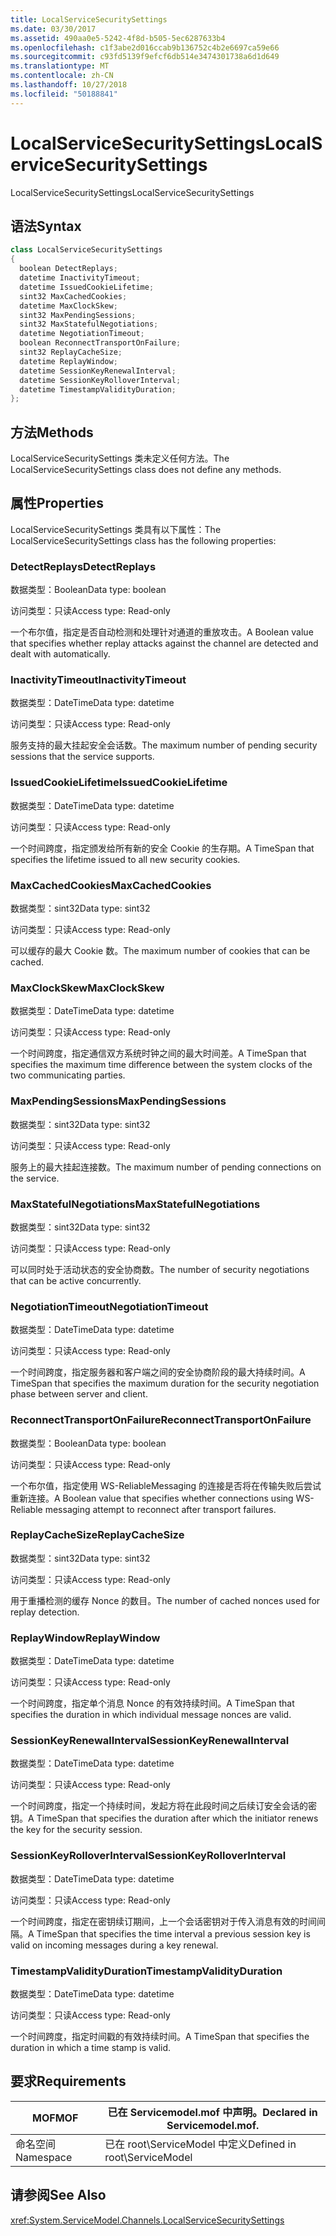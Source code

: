 ```yaml
---
title: LocalServiceSecuritySettings
ms.date: 03/30/2017
ms.assetid: 490aa0e5-5242-4f8d-b505-5ec6287633b4
ms.openlocfilehash: c1f3abe2d016ccab9b136752c4b2e6697ca59e66
ms.sourcegitcommit: c93fd5139f9efcf6db514e3474301738a6d1d649
ms.translationtype: MT
ms.contentlocale: zh-CN
ms.lasthandoff: 10/27/2018
ms.locfileid: "50188841"
---
```

# <a name="localservicesecuritysettings"></a><span data-ttu-id="b5380-102">LocalServiceSecuritySettings</span><span class="sxs-lookup"><span data-stu-id="b5380-102">LocalServiceSecuritySettings</span></span>
<span data-ttu-id="b5380-103">LocalServiceSecuritySettings</span><span class="sxs-lookup"><span data-stu-id="b5380-103">LocalServiceSecuritySettings</span></span>  
  
## <a name="syntax"></a><span data-ttu-id="b5380-104">语法</span><span class="sxs-lookup"><span data-stu-id="b5380-104">Syntax</span></span>  
  
```csharp
class LocalServiceSecuritySettings  
{  
  boolean DetectReplays;  
  datetime InactivityTimeout;  
  datetime IssuedCookieLifetime;  
  sint32 MaxCachedCookies;  
  datetime MaxClockSkew;  
  sint32 MaxPendingSessions;  
  sint32 MaxStatefulNegotiations;  
  datetime NegotiationTimeout;  
  boolean ReconnectTransportOnFailure;  
  sint32 ReplayCacheSize;  
  datetime ReplayWindow;  
  datetime SessionKeyRenewalInterval;  
  datetime SessionKeyRolloverInterval;  
  datetime TimestampValidityDuration;  
};  
```  
  
## <a name="methods"></a><span data-ttu-id="b5380-105">方法</span><span class="sxs-lookup"><span data-stu-id="b5380-105">Methods</span></span>  
 <span data-ttu-id="b5380-106">LocalServiceSecuritySettings 类未定义任何方法。</span><span class="sxs-lookup"><span data-stu-id="b5380-106">The LocalServiceSecuritySettings class does not define any methods.</span></span>  
  
## <a name="properties"></a><span data-ttu-id="b5380-107">属性</span><span class="sxs-lookup"><span data-stu-id="b5380-107">Properties</span></span>  
 <span data-ttu-id="b5380-108">LocalServiceSecuritySettings 类具有以下属性：</span><span class="sxs-lookup"><span data-stu-id="b5380-108">The LocalServiceSecuritySettings class has the following properties:</span></span>  
  
### <a name="detectreplays"></a><span data-ttu-id="b5380-109">DetectReplays</span><span class="sxs-lookup"><span data-stu-id="b5380-109">DetectReplays</span></span>  
 <span data-ttu-id="b5380-110">数据类型：Boolean</span><span class="sxs-lookup"><span data-stu-id="b5380-110">Data type: boolean</span></span>  
  
 <span data-ttu-id="b5380-111">访问类型：只读</span><span class="sxs-lookup"><span data-stu-id="b5380-111">Access type: Read-only</span></span>  
  
 <span data-ttu-id="b5380-112">一个布尔值，指定是否自动检测和处理针对通道的重放攻击。</span><span class="sxs-lookup"><span data-stu-id="b5380-112">A Boolean value that specifies whether replay attacks against the channel are detected and dealt with automatically.</span></span>  
  
### <a name="inactivitytimeout"></a><span data-ttu-id="b5380-113">InactivityTimeout</span><span class="sxs-lookup"><span data-stu-id="b5380-113">InactivityTimeout</span></span>  
 <span data-ttu-id="b5380-114">数据类型：DateTime</span><span class="sxs-lookup"><span data-stu-id="b5380-114">Data type: datetime</span></span>  
  
 <span data-ttu-id="b5380-115">访问类型：只读</span><span class="sxs-lookup"><span data-stu-id="b5380-115">Access type: Read-only</span></span>  
  
 <span data-ttu-id="b5380-116">服务支持的最大挂起安全会话数。</span><span class="sxs-lookup"><span data-stu-id="b5380-116">The maximum number of pending security sessions that the service supports.</span></span>  
  
### <a name="issuedcookielifetime"></a><span data-ttu-id="b5380-117">IssuedCookieLifetime</span><span class="sxs-lookup"><span data-stu-id="b5380-117">IssuedCookieLifetime</span></span>  
 <span data-ttu-id="b5380-118">数据类型：DateTime</span><span class="sxs-lookup"><span data-stu-id="b5380-118">Data type: datetime</span></span>  
  
 <span data-ttu-id="b5380-119">访问类型：只读</span><span class="sxs-lookup"><span data-stu-id="b5380-119">Access type: Read-only</span></span>  
  
 <span data-ttu-id="b5380-120">一个时间跨度，指定颁发给所有新的安全 Cookie 的生存期。</span><span class="sxs-lookup"><span data-stu-id="b5380-120">A TimeSpan that specifies the lifetime issued to all new security cookies.</span></span>  
  
### <a name="maxcachedcookies"></a><span data-ttu-id="b5380-121">MaxCachedCookies</span><span class="sxs-lookup"><span data-stu-id="b5380-121">MaxCachedCookies</span></span>  
 <span data-ttu-id="b5380-122">数据类型：sint32</span><span class="sxs-lookup"><span data-stu-id="b5380-122">Data type: sint32</span></span>  
  
 <span data-ttu-id="b5380-123">访问类型：只读</span><span class="sxs-lookup"><span data-stu-id="b5380-123">Access type: Read-only</span></span>  
  
 <span data-ttu-id="b5380-124">可以缓存的最大 Cookie 数。</span><span class="sxs-lookup"><span data-stu-id="b5380-124">The maximum number of cookies that can be cached.</span></span>  
  
### <a name="maxclockskew"></a><span data-ttu-id="b5380-125">MaxClockSkew</span><span class="sxs-lookup"><span data-stu-id="b5380-125">MaxClockSkew</span></span>  
 <span data-ttu-id="b5380-126">数据类型：DateTime</span><span class="sxs-lookup"><span data-stu-id="b5380-126">Data type: datetime</span></span>  
  
 <span data-ttu-id="b5380-127">访问类型：只读</span><span class="sxs-lookup"><span data-stu-id="b5380-127">Access type: Read-only</span></span>  
  
 <span data-ttu-id="b5380-128">一个时间跨度，指定通信双方系统时钟之间的最大时间差。</span><span class="sxs-lookup"><span data-stu-id="b5380-128">A TimeSpan that specifies the maximum time difference between the system clocks of the two communicating parties.</span></span>  
  
### <a name="maxpendingsessions"></a><span data-ttu-id="b5380-129">MaxPendingSessions</span><span class="sxs-lookup"><span data-stu-id="b5380-129">MaxPendingSessions</span></span>  
 <span data-ttu-id="b5380-130">数据类型：sint32</span><span class="sxs-lookup"><span data-stu-id="b5380-130">Data type: sint32</span></span>  
  
 <span data-ttu-id="b5380-131">访问类型：只读</span><span class="sxs-lookup"><span data-stu-id="b5380-131">Access type: Read-only</span></span>  
  
 <span data-ttu-id="b5380-132">服务上的最大挂起连接数。</span><span class="sxs-lookup"><span data-stu-id="b5380-132">The maximum number of pending connections on the service.</span></span>  
  
### <a name="maxstatefulnegotiations"></a><span data-ttu-id="b5380-133">MaxStatefulNegotiations</span><span class="sxs-lookup"><span data-stu-id="b5380-133">MaxStatefulNegotiations</span></span>  
 <span data-ttu-id="b5380-134">数据类型：sint32</span><span class="sxs-lookup"><span data-stu-id="b5380-134">Data type: sint32</span></span>  
  
 <span data-ttu-id="b5380-135">访问类型：只读</span><span class="sxs-lookup"><span data-stu-id="b5380-135">Access type: Read-only</span></span>  
  
 <span data-ttu-id="b5380-136">可以同时处于活动状态的安全协商数。</span><span class="sxs-lookup"><span data-stu-id="b5380-136">The number of security negotiations that can be active concurrently.</span></span>  
  
### <a name="negotiationtimeout"></a><span data-ttu-id="b5380-137">NegotiationTimeout</span><span class="sxs-lookup"><span data-stu-id="b5380-137">NegotiationTimeout</span></span>  
 <span data-ttu-id="b5380-138">数据类型：DateTime</span><span class="sxs-lookup"><span data-stu-id="b5380-138">Data type: datetime</span></span>  
  
 <span data-ttu-id="b5380-139">访问类型：只读</span><span class="sxs-lookup"><span data-stu-id="b5380-139">Access type: Read-only</span></span>  
  
 <span data-ttu-id="b5380-140">一个时间跨度，指定服务器和客户端之间的安全协商阶段的最大持续时间。</span><span class="sxs-lookup"><span data-stu-id="b5380-140">A TimeSpan that specifies the maximum duration for the security negotiation phase between server and client.</span></span>  
  
### <a name="reconnecttransportonfailure"></a><span data-ttu-id="b5380-141">ReconnectTransportOnFailure</span><span class="sxs-lookup"><span data-stu-id="b5380-141">ReconnectTransportOnFailure</span></span>  
 <span data-ttu-id="b5380-142">数据类型：Boolean</span><span class="sxs-lookup"><span data-stu-id="b5380-142">Data type: boolean</span></span>  
  
 <span data-ttu-id="b5380-143">访问类型：只读</span><span class="sxs-lookup"><span data-stu-id="b5380-143">Access type: Read-only</span></span>  
  
 <span data-ttu-id="b5380-144">一个布尔值，指定使用 WS-ReliableMessaging 的连接是否将在传输失败后尝试重新连接。</span><span class="sxs-lookup"><span data-stu-id="b5380-144">A Boolean value that specifies whether connections using WS-Reliable messaging attempt to reconnect after transport failures.</span></span>  
  
### <a name="replaycachesize"></a><span data-ttu-id="b5380-145">ReplayCacheSize</span><span class="sxs-lookup"><span data-stu-id="b5380-145">ReplayCacheSize</span></span>  
 <span data-ttu-id="b5380-146">数据类型：sint32</span><span class="sxs-lookup"><span data-stu-id="b5380-146">Data type: sint32</span></span>  
  
 <span data-ttu-id="b5380-147">访问类型：只读</span><span class="sxs-lookup"><span data-stu-id="b5380-147">Access type: Read-only</span></span>  
  
 <span data-ttu-id="b5380-148">用于重播检测的缓存 Nonce 的数目。</span><span class="sxs-lookup"><span data-stu-id="b5380-148">The number of cached nonces used for replay detection.</span></span>  
  
### <a name="replaywindow"></a><span data-ttu-id="b5380-149">ReplayWindow</span><span class="sxs-lookup"><span data-stu-id="b5380-149">ReplayWindow</span></span>  
 <span data-ttu-id="b5380-150">数据类型：DateTime</span><span class="sxs-lookup"><span data-stu-id="b5380-150">Data type: datetime</span></span>  
  
 <span data-ttu-id="b5380-151">访问类型：只读</span><span class="sxs-lookup"><span data-stu-id="b5380-151">Access type: Read-only</span></span>  
  
 <span data-ttu-id="b5380-152">一个时间跨度，指定单个消息 Nonce 的有效持续时间。</span><span class="sxs-lookup"><span data-stu-id="b5380-152">A TimeSpan that specifies the duration in which individual message nonces are valid.</span></span>  
  
### <a name="sessionkeyrenewalinterval"></a><span data-ttu-id="b5380-153">SessionKeyRenewalInterval</span><span class="sxs-lookup"><span data-stu-id="b5380-153">SessionKeyRenewalInterval</span></span>  
 <span data-ttu-id="b5380-154">数据类型：DateTime</span><span class="sxs-lookup"><span data-stu-id="b5380-154">Data type: datetime</span></span>  
  
 <span data-ttu-id="b5380-155">访问类型：只读</span><span class="sxs-lookup"><span data-stu-id="b5380-155">Access type: Read-only</span></span>  
  
 <span data-ttu-id="b5380-156">一个时间跨度，指定一个持续时间，发起方将在此段时间之后续订安全会话的密钥。</span><span class="sxs-lookup"><span data-stu-id="b5380-156">A TimeSpan that specifies the duration after which the initiator renews the key for the security session.</span></span>  
  
### <a name="sessionkeyrolloverinterval"></a><span data-ttu-id="b5380-157">SessionKeyRolloverInterval</span><span class="sxs-lookup"><span data-stu-id="b5380-157">SessionKeyRolloverInterval</span></span>  
 <span data-ttu-id="b5380-158">数据类型：DateTime</span><span class="sxs-lookup"><span data-stu-id="b5380-158">Data type: datetime</span></span>  
  
 <span data-ttu-id="b5380-159">访问类型：只读</span><span class="sxs-lookup"><span data-stu-id="b5380-159">Access type: Read-only</span></span>  
  
 <span data-ttu-id="b5380-160">一个时间跨度，指定在密钥续订期间，上一个会话密钥对于传入消息有效的时间间隔。</span><span class="sxs-lookup"><span data-stu-id="b5380-160">A TimeSpan that specifies the time interval a previous session key is valid on incoming messages during a key renewal.</span></span>  
  
### <a name="timestampvalidityduration"></a><span data-ttu-id="b5380-161">TimestampValidityDuration</span><span class="sxs-lookup"><span data-stu-id="b5380-161">TimestampValidityDuration</span></span>  
 <span data-ttu-id="b5380-162">数据类型：DateTime</span><span class="sxs-lookup"><span data-stu-id="b5380-162">Data type: datetime</span></span>  
  
 <span data-ttu-id="b5380-163">访问类型：只读</span><span class="sxs-lookup"><span data-stu-id="b5380-163">Access type: Read-only</span></span>  
  
 <span data-ttu-id="b5380-164">一个时间跨度，指定时间戳的有效持续时间。</span><span class="sxs-lookup"><span data-stu-id="b5380-164">A TimeSpan that specifies the duration in which a time stamp is valid.</span></span>  
  
## <a name="requirements"></a><span data-ttu-id="b5380-165">要求</span><span class="sxs-lookup"><span data-stu-id="b5380-165">Requirements</span></span>  
  
|<span data-ttu-id="b5380-166">MOF</span><span class="sxs-lookup"><span data-stu-id="b5380-166">MOF</span></span>|<span data-ttu-id="b5380-167">已在 Servicemodel.mof 中声明。</span><span class="sxs-lookup"><span data-stu-id="b5380-167">Declared in Servicemodel.mof.</span></span>|  
|---------|-----------------------------------|  
|<span data-ttu-id="b5380-168">命名空间</span><span class="sxs-lookup"><span data-stu-id="b5380-168">Namespace</span></span>|<span data-ttu-id="b5380-169">已在 root\ServiceModel 中定义</span><span class="sxs-lookup"><span data-stu-id="b5380-169">Defined in root\ServiceModel</span></span>|  
  
## <a name="see-also"></a><span data-ttu-id="b5380-170">请参阅</span><span class="sxs-lookup"><span data-stu-id="b5380-170">See Also</span></span>  
 <xref:System.ServiceModel.Channels.LocalServiceSecuritySettings>
